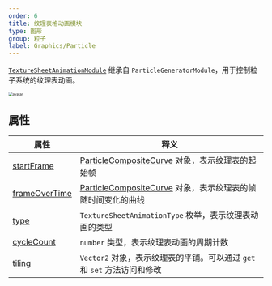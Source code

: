 ```yaml
---
order: 6
title: 纹理表格动画模块
type: 图形
group: 粒子
label: Graphics/Particle
---
```


[`TextureSheetAnimationModule`](/apis/core/TextureSheetAnimationModule) 继承自 `ParticleGeneratorModule`，用于控制粒子系统的纹理表动画。

<img src="https://mdn.alipayobjects.com/huamei_qbugvr/afts/img/A*XhXmQadW8ToAAAAAAAAAAAAADtKFAQ/original" alt="avatar" style="zoom:50%;" />

## 属性

| 属性                                                                  | 释义                                                                                             |
| --------------------------------------------------------------------- | ------------------------------------------------------------------------------------------------ |
| [startFrame](/apis/core/TextureSheetAnimationModule#startFrame)       | [ParticleCompositeCurve](/apis/core/ParticleCompositeCurve) 对象，表示纹理表的起始帧             |
| [frameOverTime](/apis/core/TextureSheetAnimationModule#frameOverTime) | [ParticleCompositeCurve](/apis/core/ParticleCompositeCurve) 对象，表示纹理表的帧随时间变化的曲线 |
| [type](/apis/core/TextureSheetAnimationModule#type)                   | `TextureSheetAnimationType` 枚举，表示纹理表动画的类型                                           |
| [cycleCount](/apis/core/TextureSheetAnimationModule#cycleCount)       | `number` 类型，表示纹理表动画的周期计数                                                          |
| [tiling](/apis/core/TextureSheetAnimationModule#tiling)               | `Vector2` 对象，表示纹理表的平铺。可以通过 `get` 和 `set` 方法访问和修改                         |
